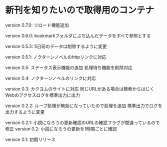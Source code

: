 # 新刊を知りたいので取得用のコンテナ
version 0.7.0:
リロード機能追加

version 0.6.0:
bookmarkフォルダにぶち込んだデータをすべて参照とする

version 0.5.3:
5日前のデータは削除するように変更

version 0.5.1:
ノクターンノベルのhttpリンクに対応

version 0.5:
ステータス表示機能の追加
処理待ち機能を削除対応

version 0.4:
ノクターンノベルのリンクに対応

version 0.3:
カクヨムのサイトに対応
同じURLがある場合は検索からはじく
Webのアクセスログを標準出力に出力

version 0.2.2:
ループ処理が無効になっていたので処理を追加
標準出力でログを出力するように変更

version 0.2.1:
小説になろうの更新確認のURLの確認フラグが間違っているので修正
version 0.2:
小説になろうの更新を1時間ごとに確認

version 0.1:
初期リリース